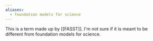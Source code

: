 ```yaml
---
aliases:
  - foundation models for science
---
```

This is a term made up by [[FASST]]. I'm not sure if it is meant to be different from foundation models for science.